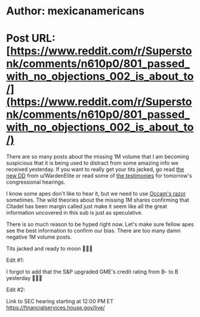 # Author: mexicanamericans
# Post URL: [https://www.reddit.com/r/Superstonk/comments/n610p0/801_passed_with_no_objections_002_is_about_to/](https://www.reddit.com/r/Superstonk/comments/n610p0/801_passed_with_no_objections_002_is_about_to/)


There are so many posts about the missing 1M volume that I am becoming suspicious that it is being used to distract from some amazing info we received yesterday. If you want to really get your tits jacked, go read [the new DD](https://www.reddit.com/r/Superstonk/comments/n5me5g/the_mother_of_all_wedges_an_endgame_dd_technical/)  from u/WardenElite or read some of [the testimonies](https://www.reddit.com/r/Superstonk/comments/n5ne55/huge_tomorrow_congressional_hearing_testimonies/) for tomorrow's congressional hearings.

I know some apes don't like to hear it, but we need to use  [Occam's razor](https://simple.wikipedia.org/wiki/Occam%27s_razor) sometimes. The wild theories about the missing 1M shares confirming that Citadel has been margin called just make it seem like all the great information uncovered in this sub is just as speculative. 

There is so much reason to be hyped right now. Let's make sure fellow apes see the best information to confirm our bias. There are too many damn negative 1M volume posts.

Tits jacked and ready to moon 🚀🚀🚀

Edit #1:

I forgot to add that the S&P upgraded GME's credit rating from B- to B yesterday 🚀🚀🚀

Edit #2:

Link to SEC hearing starting at 12:00 PM ET https://financialservices.house.gov/live/